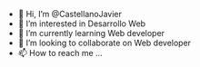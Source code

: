 - 👋 Hi, I’m @CastellanoJavier
- 👀 I’m interested in Desarrollo Web
- 🌱 I’m currently learning Web developer
- 💞️ I’m looking to collaborate on Web developer
- 📫 How to reach me ...

<!---
CastellanoJavier/CastellanoJavier is a ✨ special ✨ repository because its `README.md` (this file) appears on your GitHub profile.
You can click the Preview link to take a look at your changes.
--->
